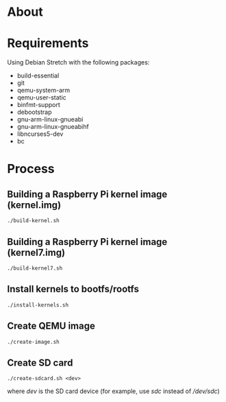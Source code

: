 # About

# Requirements

Using Debian Stretch with the following packages:
* build-essential
* git
* qemu-system-arm
* qemu-user-static
* binfmt-support
* debootstrap
* gnu-arm-linux-gnueabi
* gnu-arm-linux-gnueabihf
* libncurses5-dev
* bc

# Process

## Building a Raspberry Pi kernel image (kernel.img)
```
./build-kernel.sh
```

## Building a Raspberry Pi kernel image (kernel7.img)
```
./build-kernel7.sh
```

## Install kernels to bootfs/rootfs
```
./install-kernels.sh
```

## Create QEMU image
```
./create-image.sh
```

## Create SD card
```
./create-sdcard.sh <dev>
```
where *dev* is the SD card device (for example, use *sdc* instead of */dev/sdc*)

